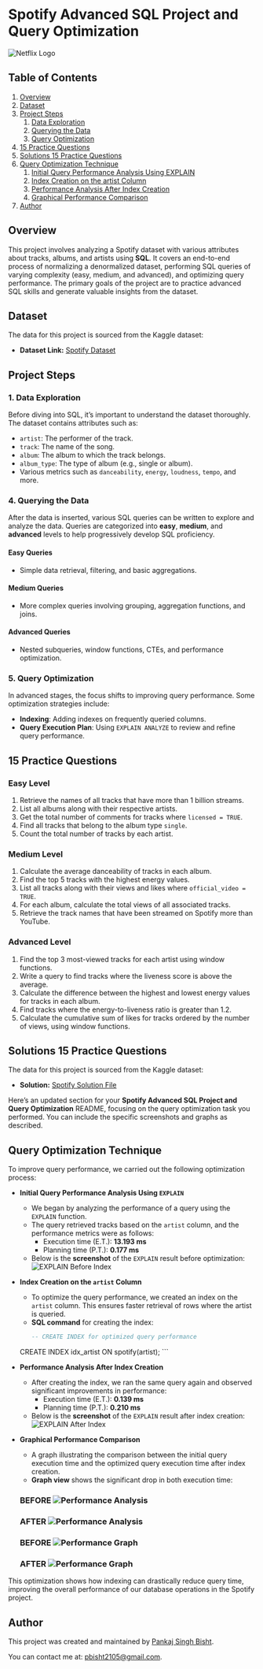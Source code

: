 # Spotify Advanced SQL Project and Query Optimization
![Netflix Logo](https://github.com/pbisht2105/spotify_sql_project/blob/main/dataset-cover.jpg)

## Table of Contents
1. [Overview](#overview)
2. [Dataset](#dataset)
3. [Project Steps](#project-steps)
    1. [Data Exploration](#data-exploration)
    2. [Querying the Data](#querying-the-data)
    3. [Query Optimization](#query-optimization)
4. [15 Practice Questions](#15-practice-questions)
5. [Solutions 15 Practice Questions](#solutions-15-practice-questions)
6. [Query Optimization Technique](#query-optimization-technique)
    1. [Initial Query Performance Analysis Using EXPLAIN](#initial-query-performance-analysis-using-explain)
    2. [Index Creation on the artist Column](#index-creation-on-the-artist-column)
    3. [Performance Analysis After Index Creation](#performance-analysis-after-index-creation)
    4. [Graphical Performance Comparison](#graphical-performance-comparison)
7. [Author](#author)


## Overview
This project involves analyzing a Spotify dataset with various attributes about tracks, albums, and artists using **SQL**. It covers an end-to-end process of normalizing a denormalized dataset, performing SQL queries of varying complexity (easy, medium, and advanced), and optimizing query performance. The primary goals of the project are to practice advanced SQL skills and generate valuable insights from the dataset.

## Dataset
The data for this project is sourced from the Kaggle dataset:
- **Dataset Link:** [Spotify Dataset](https://www.kaggle.com/datasets/sanjanchaudhari/spotify-dataset)

## Project Steps

### 1. Data Exploration
Before diving into SQL, it’s important to understand the dataset thoroughly. The dataset contains attributes such as:
- `artist`: The performer of the track.
- `track`: The name of the song.
- `album`: The album to which the track belongs.
- `album_type`: The type of album (e.g., single or album).
- Various metrics such as `danceability`, `energy`, `loudness`, `tempo`, and more.

### 4. Querying the Data
After the data is inserted, various SQL queries can be written to explore and analyze the data. Queries are categorized into **easy**, **medium**, and **advanced** levels to help progressively develop SQL proficiency.

#### Easy Queries
- Simple data retrieval, filtering, and basic aggregations.
  
#### Medium Queries
- More complex queries involving grouping, aggregation functions, and joins.
  
#### Advanced Queries
- Nested subqueries, window functions, CTEs, and performance optimization.

### 5. Query Optimization
In advanced stages, the focus shifts to improving query performance. Some optimization strategies include:
- **Indexing**: Adding indexes on frequently queried columns.
- **Query Execution Plan**: Using `EXPLAIN ANALYZE` to review and refine query performance.

## 15 Practice Questions

### Easy Level
1. Retrieve the names of all tracks that have more than 1 billion streams.
2. List all albums along with their respective artists.
3. Get the total number of comments for tracks where `licensed = TRUE`.
4. Find all tracks that belong to the album type `single`.
5. Count the total number of tracks by each artist.

### Medium Level
1. Calculate the average danceability of tracks in each album.
2. Find the top 5 tracks with the highest energy values.
3. List all tracks along with their views and likes where `official_video = TRUE`.
4. For each album, calculate the total views of all associated tracks.
5. Retrieve the track names that have been streamed on Spotify more than YouTube.

### Advanced Level
1. Find the top 3 most-viewed tracks for each artist using window functions.
2. Write a query to find tracks where the liveness score is above the average.
3. Calculate the difference between the highest and lowest energy values for tracks in each album.
5. Find tracks where the energy-to-liveness ratio is greater than 1.2.
6. Calculate the cumulative sum of likes for tracks ordered by the number of views, using window functions.

## Solutions 15 Practice Questions
The data for this project is sourced from the Kaggle dataset:
- **Solution:** [Spotify Solution File](https://github.com/pbisht2105/spotify_sql_project/blob/main/spotify%20solutions.sql)


Here’s an updated section for your **Spotify Advanced SQL Project and Query Optimization** README, focusing on the query optimization task you performed. You can include the specific screenshots and graphs as described.

## Query Optimization Technique 

To improve query performance, we carried out the following optimization process:

- **Initial Query Performance Analysis Using `EXPLAIN`**
    - We began by analyzing the performance of a query using the `EXPLAIN` function.
    - The query retrieved tracks based on the `artist` column, and the performance metrics were as follows:
        - Execution time (E.T.): **13.193 ms**
        - Planning time (P.T.): **0.177 ms**
    - Below is the **screenshot** of the `EXPLAIN` result before optimization:
      ![EXPLAIN Before Index](https://github.com/pbisht2105/spotify_sql_project/blob/main/spotify_explainbefore_index.png)

- **Index Creation on the `artist` Column**
    - To optimize the query performance, we created an index on the `artist` column. This ensures faster retrieval of rows where the artist is queried.
    - **SQL command** for creating the index:
      ```sql
      -- CREATE INDEX for optimized query performance
	CREATE INDEX idx_artist ON spotify(artist);
      ```

- **Performance Analysis After Index Creation**
    - After creating the index, we ran the same query again and observed significant improvements in performance:
        - Execution time (E.T.): **0.139 ms**
        - Planning time (P.T.): **0.210 ms**
    - Below is the **screenshot** of the `EXPLAIN` result after index creation:
      ![EXPLAIN After Index](https://github.com/pbisht2105/spotify_sql_project/blob/main/spotify_explainafter_index.png)

- **Graphical Performance Comparison**
    - A graph illustrating the comparison between the initial query execution time and the optimized query execution time after index creation.
    - **Graph view** shows the significant drop in both execution time:
     ### BEFORE ![Performance Analysis](https://github.com/pbisht2105/spotify_sql_project/blob/main/spotify_explain_analysisbefore_index.png)
     ### AFTER ![Performance Analysis](https://github.com/pbisht2105/spotify_sql_project/blob/main/spotify_explain_analysisafter_index.png)
     ### BEFORE ![Performance Graph](https://github.com/pbisht2105/spotify_sql_project/blob/main/spotify_explain_graphbefore_index.png)
     ### AFTER ![Performance Graph](https://github.com/pbisht2105/spotify_sql_project/blob/main/spotify_explain_graphafter_index.png)

This optimization shows how indexing can drastically reduce query time, improving the overall performance of our database operations in the Spotify project.

## Author

This project was created and maintained by [Pankaj Singh Bisht](https://github.com/pbisht2105).

You can contact me at: [pbisht2105@gmail.com](mailto:pbisht2105@gmail.com).
